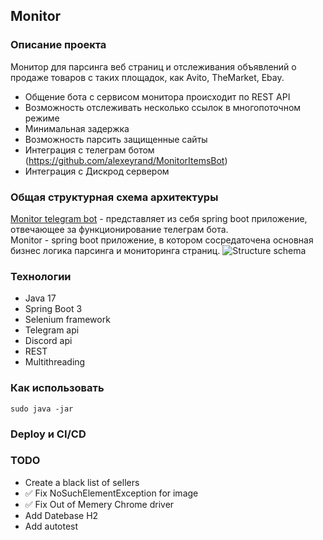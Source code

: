 ## **Monitor**
### **Описание проекта**
Монитор для парсинга веб страниц и отслеживания объявлений о продаже товаров с таких площадок, как Avito, TheMarket, Ebay.
+ Общение бота с сервисом монитора происходит по REST API
+ Возможность отслеживать несколько ссылок в многопоточном режиме
+ Минимальная задержка
+ Возможность парсить защищенные сайты
+ Интеграция с телеграм ботом (https://github.com/alexeyrand/MonitorItemsBot)
+ Интеграция с Дискрод сервером
### **Общая структурная схема архитектуры**
[Monitor telegram bot](https://github.com/alexeyrand/MonitorTelegramBot/blob/main/README.md) - представляет из себя spring boot приложение, отвечающее за функционирование телеграм бота.  
Monitor - spring boot приложение, в котором сосредаточена основная бизнес логика парсинга и мониторинга страниц.
![Structure schema](https://github.com/alexeyrand/MonitorTelegramBot/images/schema.png)

### **Технологии**
+ Java 17
+ Spring Boot 3
+ Selenium framework
+ Telegram api
+ Discord api
+ REST
+ Multithreading
### **Как использовать**
```
sudo java -jar
```
### **Deploy и CI/CD**
### **TODO**
+ Create a black list of sellers
+ :white_check_mark: Fix NoSuchElementException for image
+ :white_check_mark: Fix Out of Memery Chrome driver
+ Add Datebase H2
+ Add autotest
